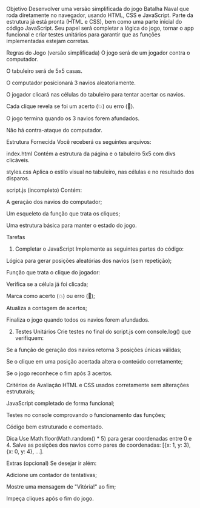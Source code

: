 Objetivo
Desenvolver uma versão simplificada do jogo Batalha Naval que roda diretamente no navegador, usando HTML, CSS e JavaScript. Parte da estrutura já está pronta (HTML e CSS), bem como uma parte inicial do código JavaScript. Seu papel será completar a lógica do jogo, tornar o app funcional e criar testes unitários para garantir que as funções implementadas estejam corretas.

Regras do Jogo (versão simplificada)
O jogo será de um jogador contra o computador.

O tabuleiro será de 5x5 casas.

O computador posicionará 3 navios aleatoriamente.

O jogador clicará nas células do tabuleiro para tentar acertar os navios.

Cada clique revela se foi um acerto (💥) ou erro (🌊).

O jogo termina quando os 3 navios forem afundados.

Não há contra-ataque do computador.

Estrutura Fornecida
Você receberá os seguintes arquivos:

index.html
Contém a estrutura da página e o tabuleiro 5x5 com divs clicáveis.

styles.css
Aplica o estilo visual no tabuleiro, nas células e no resultado dos disparos.

script.js (incompleto)
Contém:

A geração dos navios do computador;

Um esqueleto da função que trata os cliques;

Uma estrutura básica para manter o estado do jogo.

Tarefas
1. Completar o JavaScript
Implemente as seguintes partes do código:

Lógica para gerar posições aleatórias dos navios (sem repetição);

Função que trata o clique do jogador:

Verifica se a célula já foi clicada;

Marca como acerto (💥) ou erro (🌊);

Atualiza a contagem de acertos;

Finaliza o jogo quando todos os navios forem afundados.

2. Testes Unitários
Crie testes no final do script.js com console.log() que verifiquem:

Se a função de geração dos navios retorna 3 posições únicas válidas;

Se o clique em uma posição acertada altera o conteúdo corretamente;

Se o jogo reconhece o fim após 3 acertos.

Critérios de Avaliação
HTML e CSS usados corretamente sem alterações estruturais;

JavaScript completado de forma funcional;

Testes no console comprovando o funcionamento das funções;

Código bem estruturado e comentado.

Dica
Use Math.floor(Math.random() * 5) para gerar coordenadas entre 0 e 4. Salve as posições dos navios como pares de coordenadas: [{x: 1, y: 3}, {x: 0, y: 4}, ...].

Extras (opcional)
Se desejar ir além:

Adicione um contador de tentativas;

Mostre uma mensagem de "Vitória!" ao fim;

Impeça cliques após o fim do jogo.